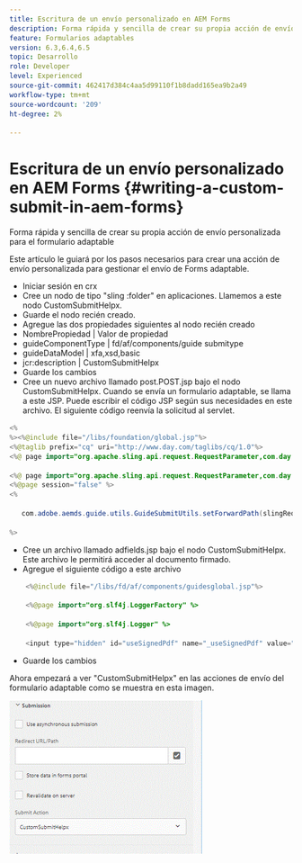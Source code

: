 ```yaml
---
title: Escritura de un envío personalizado en AEM Forms
description: Forma rápida y sencilla de crear su propia acción de envío personalizada para el formulario adaptable
feature: Formularios adaptables
version: 6.3,6.4,6.5
topic: Desarrollo
role: Developer
level: Experienced
source-git-commit: 462417d384c4aa5d99110f1b8dadd165ea9b2a49
workflow-type: tm+mt
source-wordcount: '209'
ht-degree: 2%

---
```



# Escritura de un envío personalizado en AEM Forms {#writing-a-custom-submit-in-aem-forms}

Forma rápida y sencilla de crear su propia acción de envío personalizada para el formulario adaptable

Este artículo le guiará por los pasos necesarios para crear una acción de envío personalizada para gestionar el envío de Forms adaptable.

* Iniciar sesión en crx
* Cree un nodo de tipo &quot;sling :folder&quot; en aplicaciones. Llamemos a este nodo CustomSubmitHelpx.
* Guarde el nodo recién creado.
* Agregue las dos propiedades siguientes al nodo recién creado
* NombrePropiedad       | Valor de propiedad
* guideComponentType | fd/af/components/guide submitype
* guideDataModel     | xfa,xsd,basic
* jcr:description   | CustomSubmitHelpx
* Guarde los cambios
* Cree un nuevo archivo llamado post.POST.jsp bajo el nodo CustomSubmitHelpx. Cuando se envía un formulario adaptable, se llama a este JSP. Puede escribir el código JSP según sus necesidades en este archivo. El siguiente código reenvía la solicitud al servlet.

```java
<%
%><%@include file="/libs/foundation/global.jsp"%>
<%@taglib prefix="cq" uri="http://www.day.com/taglibs/cq/1.0"%>
<%@ page import="org.apache.sling.api.request.RequestParameter,com.day.cq.wcm.api.WCMMode,com.adobe.forms.common.submitutils.CustomParameterRequest,com.adobe.aemds.guide.submitutils.*" %>

<%@ page import="org.apache.sling.api.request.RequestParameter,com.day.cq.wcm.api.WCMMode" %>
<%@page session="false" %>
<%

   com.adobe.aemds.guide.utils.GuideSubmitUtils.setForwardPath(slingRequest,"/bin/storeafsubmission",null,null);

%>
```

* Cree un archivo llamado adfields.jsp bajo el nodo CustomSubmitHelpx. Este archivo le permitirá acceder al documento firmado.
* Agregue el siguiente código a este archivo

```java
    <%@include file="/libs/fd/af/components/guidesglobal.jsp"%>

    <%@page import="org.slf4j.LoggerFactory" %>

    <%@page import="org.slf4j.Logger" %>

    <input type="hidden" id="useSignedPdf" name="_useSignedPdf" value=""/>;
```

* Guarde los cambios

Ahora empezará a ver &quot;CustomSubmitHelpx&quot; en las acciones de envío del formulario adaptable como se muestra en esta imagen.

![Formulario adaptable con envío personalizado](assets/capture-2.gif)

